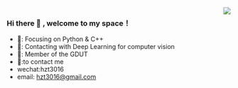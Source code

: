 <img align="right" src="https://github-readme-stats.vercel.app/api?username=JSHZT&show_icons=true&icon_color=CE1D2D&text_color=718096&bg_color=ffffff&hide_title=true" />

### Hi there 👋 , welcome to my space！

- 📌: Focusing on Python & C++
- 🔨: Contacting with Deep Learning for computer vision
- 🐏: Member of the GDUT
- 📱:to contact me
-   wechat:hzt3016
-   email: hzt3016@gmail.com
